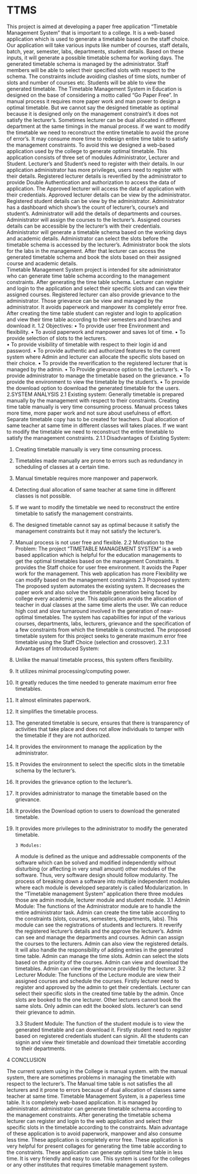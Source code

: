 # TTMS
This project is aimed at developing a paper free application “Timetable Management System” that is important to a college. It is a web-based application which is used to generate a timetable based on the staff choice. Our application will take various inputs like number of courses, staff details, batch, year, semester, labs, departments, student details. Based on these inputs, it will generate a possible timetable schema for working days. The generated timetable schema is managed by the administrator. Staff members will be able to select their specified slots with respect to the schema. The constraints include avoiding clashes of time slots, number of slots and number of   courses etc. Students will be able to view the generated timetable.
The Timetable Management System in Education is designed on the base of considering a motto called “Go Paper Free”. In manual process it requires more paper work and man power to design a optimal timetable. But we cannot say the designed timetable as optimal because it is designed only on the management constraint’s it does not satisfy the lecturer’s. Sometimes lecturer can be dual allocated in different department at the same timings in the manual process. if we want to modify the timetable we need to reconstruct the entire timetable to avoid the prone of error’s. It may consume more time to redesign entire time table to satisfy the management constraints. To avoid this we designed a web-based application used by the college to generate optimal timetable. This application consists of three set of modules   Administrator, Lecturer and   Student. Lecturer’s and Student’s need to register with their details. 
In our application administrator has more privileges, users need to register with their details. Registered lecturer details is reverified by the administrator to provide Double Authentication and authorization to access the data of application. The Approved lecturer will access the data of  application with their credentials. Approved lecturer details can be view by the administrator. Registered student details can be view by the administrator. Administrator has a dashboard which show’s the count of lecturer’s, course’s and student’s. Administrator will add the details of departments and courses. Administrator will assign the courses to the lecturer’s. Assigned courses details can be accessible by the lecturer’s with their credentials. Administrator will generate a timetable schema based on the working days and academic details. Administrator can select the slots before the timetable schema is accessed by the lecturer’s. Administrator book the slots for the labs in the management. After that lecturer can access the generated timetable schema and book the slots based on their assigned course and academic details.            
          Timetable Management System project is intended for site administrator who can generate time table schema according to the management constraints. After generating the time table schema. Lecturer can register and login to the application and select their specific slots and can view their assigned courses. Registered lecturer can also provide grievance to the administrator. Those grievance can be view and managed by the administrator. It avoids paperwork and manpower its completely error free. After creating the time table student can register and login to application and view their time table according to their semesters and branches and download it. 
1.2   Objectives: 
•	To provide user free Environment and flexibility.
•	To avoid paperwork and manpower and saves lot of time. 
•	To provide selection of slots to the lecturers.  
•	To provide visibility of timetable with respect to their login id and password.
•	To provide authentic and authorized features to the current system where Admin and lecturer can allocate the specific slots based on their choice.
•	To provide the reverification to the registered lecturer that is managed by the admin.
•	To Provide grievance option to the Lecturer’s.
•	To provide administrator to manage the timetable based on the grievance.
•	To provide the environment to view the timetable by the student’s.
•	To provide the download option to download the generated timetable for the users.
2.SYSTEM ANALYSIS 
2.1   Existing system: 
Generally timetable is prepared manually by the management with respect to their constraints. Creating time table manually is very time consuming process.  Manual process takes more time, more paper work and not sure about usefulness of effort.  Separate timetable copy has to be created for teachers. Dual allocation of same teacher at same time in different classes will takes places. If we want to modify the timetable we need to reconstruct the entire timetable to satisfy the management constraints. 
2.1.1   Disadvantages of Existing System: 
1.	Creating timetable manually is very time consuming process. 
2.	Timetables made manually are prone to errors such as redundancy in scheduling of classes at a certain time.
3.	  Manual timetable requires more manpower and paperwork. 
4.	 Detecting dual allocation of same teacher at same time in different classes is not possible.
5.	If we want to modify the timetable we need to reconstruct the entire timetable to satisfy the management constraints.
6.	The designed timetable cannot say as optimal because it satisfy the management constraints but it may not satisfy the lecturer’s.
7.	 Manual process is not user free and flexible.
2.2   Motivation to the Problem:
The project “TIMETABLE MANAGEMENT SYSTEM” is a web based application which is helpful for the education managements to get the optimal timetables based on the management Constraints. It provides the Staff choice for user free environment. It avoids the Paper work for the management. This web application has more Flexibility we can modify based on the management constraints
2.3   Proposed system: 
       The proposed system automates the existing system. It decreases the paper work and also solve the timetable generation being faced by college every academic year. This application avoids the allocation of teacher in dual classes at the same time alerts the user. We can reduce high cost and slow turnaround involved in the generation of near-optimal timetables. The system has capabilities for input of the various courses, departments, labs, lecturers, grievance and the specification of a few constraints from which the timetable is constructed. The proposed timetable system for this project seeks to generate maximum error free timetable using the Staff Choice (selection and crossover). 
2.3.1   Advantages of Introduced System: 
1.	Unlike the manual timetable process, this system offers flexibility.
2.	It utilizes minimal processing/computing power.
3.	It greatly reduces the time needed to generate maximum error free timetables.
4.	It almost eliminates paperwork.
5.	It simplifies the timetable process.
6.	The generated timetable is secure, ensures that there is transparency of activities that take place and does not allow individuals to tamper with the timetable if they are not authorized.
7.	It provides the environment to manage the application by the administrator.
8.	It Provides the environment to select the specific slots in the timetable schema by the  lecturer’s. 
9.	It provides the grievance option to the lecturer’s.
10.	It provides administrator to manage the timetable based on the grievance.
11.	It provides the Download option to users to download the generated timetable.
12.	It provides more privileges to the administrator to modify the generated timetable.

		3 Modules:
 	A module is defined as the unique and addressable components of the software which can be solved and modified independently without disturbing (or affecting in very small amount) other modules of the software. Thus, very software design should follow modularity. The process of breaking down a software into multiple independent modules where each module is developed separately is called Modularization. In the “Timetable management System” application there three modules those are admin module, lecturer module and student module.
		3.1 Admin Module: 
	The functions of the Administrator module are to handle the entire administrator task. Admin can create the time table according to the constraints (slots, courses, semesters, departments, labs). This module can see the registrations of students and lecturers. It reverify the registered lecturer’s details and the approve the lecturer’s. Admin can see and manage the departments and courses. Admin can assign the courses to the lecturers. Admin can also view the registered details. It will also handle the responsibility of adding entries in the generated time table. Admin can manage the time slots. Admin can select the slots based on the priority of the courses. Admin can view and download the timetables.  Admin can view the grievance provided by the lecturer.
  	3.2   Lecturer Module: 
 	The functions of the Lecture module are view their assigned courses and schedule the courses. Firstly lecturer need to register and approved by the admin to get their credentials. Lecturer can select their specific slots in the created time table by the admin. Once slots are booked to the one lecturer. Other lecturers cannot book  the same slots. Only admin can edit the booked slots. lecturer’s can send their grievance to  admin. 

      3.3 Student Module: 
The function of the student module is to view the generated timetable and can download it. Firstly student need to register based on registered credentials student can signin. All the students can signin and view their timetable and download their timetable according to their departments.

4 CONCLUSION 
     
The current system using in the College is manual system. with the manual system, there are sometimes problems in managing the timetable with respect to the lecturer’s. The Manual time table is not satisfies the all lecturers and it prone to errors because of dual allocation of classes same teacher at same time. Timetable Management System, is a paperless time table. It is completely web-based application. It is managed by administrator. administrator can generate timetable schema according to the management constraints. After generating the timetable schema lecturer can register and login to the web application and select their specific slots in the timetable according to the constraints. Main advantage of these application is to avoid paperwork, manpower and also consume less time. These application is completely error free. These application is very helpful for present collages for generating the time table according to the constraints. These application can generate optimal time table in less time. It is very friendly and easy to use. This system is used for the colleges or any other institutes that requires timetable management system. 



